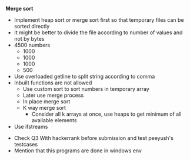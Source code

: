 **Merge sort**



* Implement heap sort or merge sort first so that temporary files can be sorted directly
* It might be better to divide the file according to number of values and not by bytes
* 4500 numbers 
    * 1000
    * 1000
    * 1000
    * 500
* Use overloaded getline to split string according to comma
* Inbuilt functions are not allowed
    * Use custom sort to sort numbers in temporary array
    * Later use merge process
    * In place merge sort 
    * K way merge sort
        * Consider all k arrays at once, use heaps to get minimum of all available elements
* Use ifstreams 

- Check Q3 With hackerrank before submission and test peeyush's testcases  
- Mention that this programs are done in windows env
